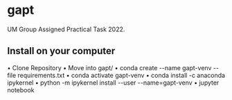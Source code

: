 # gapt
UM Group Assigned Practical Task 2022.


## Install on your computer

• Clone Repository
• Move into gapt/
• conda create --name gapt-venv --file requirements.txt
• conda activate gapt-venv
• conda install -c anaconda ipykernel
• python -m ipykernel install --user --name=gapt-venv
• jupyter notebook
